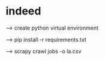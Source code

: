 # indeed
--> create python virtual environment

--> pip install -r requirements.txt

--> scrapy crawl jobs -o la.csv
